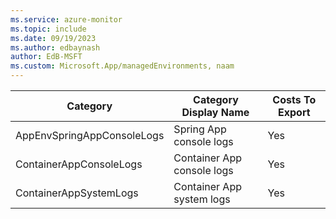 ```yaml
---
ms.service: azure-monitor
ms.topic: include
ms.date: 09/19/2023
ms.author: edbaynash
author: EdB-MSFT
ms.custom: Microsoft.App/managedEnvironments, naam
---
```

  
  
|Category|Category Display Name|Costs To Export|
|---|---|---|
|AppEnvSpringAppConsoleLogs |Spring App console logs |Yes |
|ContainerAppConsoleLogs |Container App console logs |Yes |
|ContainerAppSystemLogs |Container App system logs |Yes |